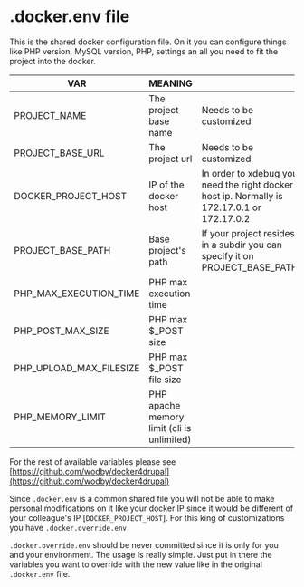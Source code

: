 # .docker.env file

This is the shared docker configuration file. On it you can configure things like PHP version, MySQL version, PHP, settings an all you need to fit the project into the docker.

| VAR                      | MEANING                                    | |
|--------------------------|--------------------------------------------|--------------------------------------------------------------------------------------------|
| PROJECT_NAME             | The project base name                      | Needs to be customized                                                                     |
| PROJECT_BASE_URL         | The project url                            | Needs to be customized                                                                     |
| DOCKER_PROJECT_HOST      | IP of the docker host                      | In order to xdebug you need the right docker host ip. Normally is 172.17.0.1 or 172.17.0.2 |
| PROJECT_BASE_PATH        | Base project's path                        | If your project resides in a subdir you can specify it on PROJECT_BASE_PATH                |
| PHP_MAX_EXECUTION_TIME   | PHP max execution time                     | |
| PHP_POST_MAX_SIZE        | PHP max $_POST size                        | |
| PHP_UPLOAD_MAX_FILESIZE  | PHP max $_POST file size                   | |
| PHP_MEMORY_LIMIT         | PHP apache memory limit (cli is unlimited) | |

For the rest of available variables please see  [https://github.com/wodby/docker4drupal](https://github.com/wodby/docker4drupal)

Since `.docker.env` is a common shared file you will not be able to make personal modifications on it like your docker IP since it would be different of your colleague's IP [`DOCKER_PROJECT_HOST`]. For this king of customizations you have `.docker.override.env`  

`.docker.override.env` should be never committed since it is only for you and your environment. The usage is really simple. Just put in there the variables you want to override with the new value like in the original `.docker.env` file.
